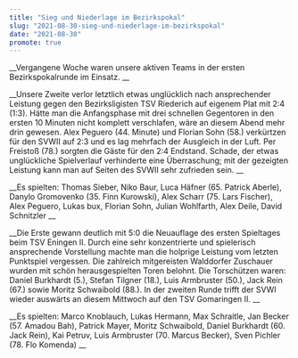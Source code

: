```yaml
---
title: "Sieg und Niederlage im Bezirkspokal"
slug: "2021-08-30-sieg-und-niederlage-im-bezirkspokal"
date: "2021-08-30"
promote: true
---
```

<p class="ox-2989754d1f-"> __Vergangene Woche waren unsere aktiven Teams in der ersten Bezirkspokalrunde im Einsatz.  __


<p class="ox-2989754d1f-"> __Unsere Zweite verlor letztlich etwas unglücklich nach ansprechender Leistung gegen den Bezirksligisten TSV Riederich auf eigenem Plat mit 2:4 (1:3). Hätte man die Anfangsphase mit drei schnellen Gegentoren in den ersten 10 Minuten nicht komplett verschlafen, wäre an diesem Abend mehr drin gewesen. Alex Peguero (44. Minute) und Florian Sohn (58.) verkürtzen für den SVWII auf 2:3 und es lag mehrfach der Ausgleich in der Luft. Per Freistoß (78.) sorgten die Gäste für den 2:4 Endstand. Schade, der etwas unglückliche Spielverlauf verhinderte eine Überraschung; mit der gezeigten Leistung kann man auf Seiten des SVWII sehr zufrieden sein. __


<p class="ox-2989754d1f-"> __Es spielten: Thomas Sieber, Niko Baur, Luca Häfner (65. Patrick Aberle), Danylo Gromovenko (35. Finn Kurowski), Alex Scharr (75. Lars Fischer), Alex Peguero, Lukas bux, Florian Sohn, Julian Wohlfarth, Alex Deile, David Schnitzler __


<p class="ox-2989754d1f-"> __Die Erste gewann deutlich mit 5:0 die Neuauflage des ersten Spieltages beim TSV Eningen II. Durch eine sehr konzentrierte und spielerisch ansprechende Vorstellung machte man die holprige Leistung vom letzten Punktspiel vergessen. Die zahlreich mitgereisten Walddorfer Zuschauer wurden mit schön herausgespielten Toren belohnt. Die Torschützen waren: Daniel Burkhardt (5.), Stefan Tilgner (18.), Luis Armbruster (50.), Jack Rein (67.) sowie Moritz Schwaibold (88.). In der zweiten Runde trifft der SVWI wieder auswärts an diesem Mittwoch auf den TSV Gomaringen II. __


<p class="ox-2989754d1f-"> __Es spielten: Marco Knoblauch, Lukas Hermann, Max Schraitle, Jan Becker (57. Amadou Bah), Patrick Mayer, Moritz Schwaibold, Daniel Burkhardt (60. Jack Rein), Kai Petruv, Luis Armbruster (70. Marcus Becker), Sven Pichler (78. Flo Komenda) __


<p class="ox-2989754d1f-"> 
